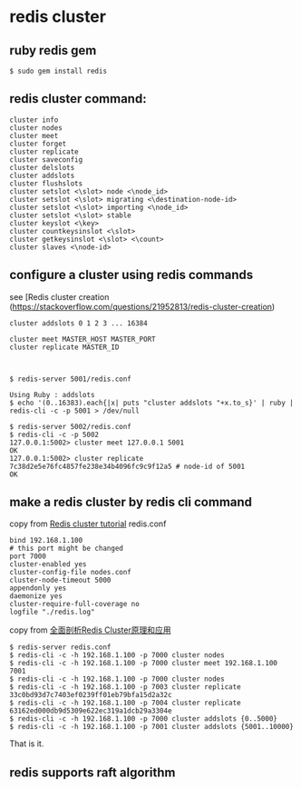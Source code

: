 # redis cluster

## ruby redis gem

``` shell
$ sudo gem install redis
```

## redis cluster command:

``` shell
cluster info
cluster nodes
cluster meet
cluster forget
cluster replicate
cluster saveconfig
cluster delslots
cluster addslots
cluster flushslots
cluster setslot <\slot> node <\node_id>
cluster setslot <\slot> migrating <\destination-node-id>
cluster setslot <\slot> importing <\node_id>
cluster setslot <\slot> stable
cluster keyslot <\key>
cluster countkeysinslot <\slot>
cluster getkeysinslot <\slot> <\count>
cluster slaves <\node-id>

```

## configure a cluster using redis commands
see [Redis cluster creation (https://stackoverflow.com/questions/21952813/redis-cluster-creation)

``` shell
cluster addslots 0 1 2 3 ... 16384

cluster meet MASTER_HOST MASTER_PORT
cluster replicate MASTER_ID



$ redis-server 5001/redis.conf

Using Ruby : addslots
$ echo '(0..16383).each{|x| puts "cluster addslots "+x.to_s}' | ruby | redis-cli -c -p 5001 > /dev/null

$ redis-server 5002/redis.conf
$ redis-cli -c -p 5002
127.0.0.1:5002> cluster meet 127.0.0.1 5001
OK
127.0.0.1:5002> cluster replicate 7c38d2e5e76fc4857fe238e34b4096fc9c9f12a5 # node-id of 5001
OK

```

## make a redis cluster by redis cli command
copy from [Redis cluster tutorial](https://redis.io/topics/cluster-tutorial)
redis.conf
```
bind 192.168.1.100
# this port might be changed
port 7000
cluster-enabled yes
cluster-config-file nodes.conf
cluster-node-timeout 5000
appendonly yes
daemonize yes
cluster-require-full-coverage no
logfile "./redis.log"
```

copy from [全面剖析Redis Cluster原理和应用](http://blog.csdn.net/dc_726/article/details/48552531)
``` shell
$ redis-server redis.conf
$ redis-cli -c -h 192.168.1.100 -p 7000 cluster nodes
$ redis-cli -c -h 192.168.1.100 -p 7000 cluster meet 192.168.1.100 7001
$ redis-cli -c -h 192.168.1.100 -p 7000 cluster nodes
$ redis-cli -c -h 192.168.1.100 -p 7003 cluster replicate 33c0bd93d7c7403ef0239ff01eb79bfa15d2a32c
$ redis-cli -c -h 192.168.1.100 -p 7004 cluster replicate 63162ed000db9d5309e622ec319a1dcb29a3304e
$ redis-cli -c -h 192.168.1.100 -p 7000 cluster addslots {0..5000}
$ redis-cli -c -h 192.168.1.100 -p 7001 cluster addslots {5001..10000}
```
That is it.

## redis supports raft algorithm
